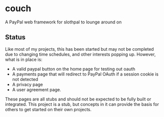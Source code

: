 couch
=====

A PayPal web framework for slothpal to lounge around on

## Status
Like most of my projects, this has been started but may not be completed
due to changing time schedules, and other interests popping up. However, 
what is in place is:

 * A valid paypal button on the home page for testing out oauth
 * A payments page that will redirect to PayPal OAuth if a session cookie
   is not detected
 * A privacy page
 * A user agreement page.

 These pages are all stubs and should not be expected to be fully built or
 integrated. This project is a stub, but concepts in it can provide the 
 basis for others to get started on their own projects.
